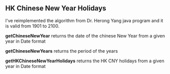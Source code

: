 ## HK Chinese New Year Holidays
I've reimplemented the algorithm from Dr. Herong Yang java program and it is valid from 1901 to 2100.

**getChineseNewYear** returns the date of the chinese New Year from a given year in Date format 

**getChineseNewYears** returns the period of the years 

**getHKChineseNewYearHolidays** returns the HK CNY holidays from a given year in Date format
